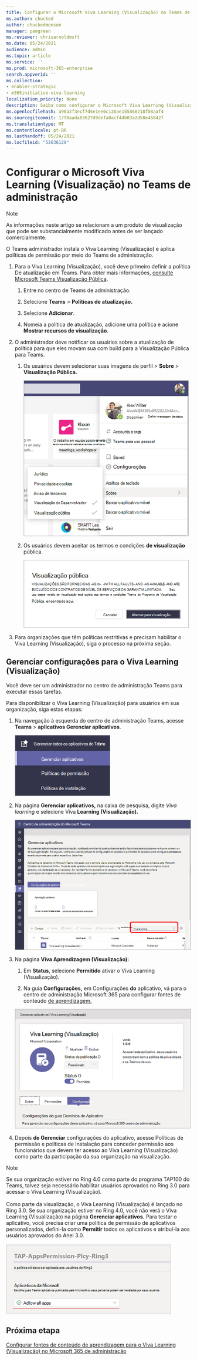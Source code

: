 ```yaml
---
title: Configurar o Microsoft Viva Learning (Visualização) no Teams de administração
ms.author: chucked
author: chuckedmonson
manager: pamgreen
ms.reviewer: chrisarnoldmsft
ms.date: 05/24/2021
audience: admin
ms.topic: article
ms.service: ''
ms.prod: microsoft-365-enterprise
search.appverid: ''
ms.collection:
- enabler-strategic
- m365initiative-viva-learning
localization_priority: None
description: Saiba como configurar o Microsoft Viva Learning (Visualização) no Teams de administração.
ms.openlocfilehash: a96a2f3ecf7d4e1ee0c136ae155868218f08aaf4
ms.sourcegitcommit: 17f0aada83627d9defa0acf4db03a2d58e46842f
ms.translationtype: MT
ms.contentlocale: pt-BR
ms.lasthandoff: 05/24/2021
ms.locfileid: "52636129"
---
```

# <a name="set-up-microsoft-viva-learning-preview-in-the-teams-admin-center"></a>Configurar o Microsoft Viva Learning (Visualização) no Teams de administração

> [!NOTE]
> As informações neste artigo se relacionam a um produto de visualização que pode ser substancialmente modificado antes de ser lançado comercialmente. 

O Teams administrador instala o Viva Learning (Visualização) e aplica políticas de permissão por meio do Teams de administração.

1. Para o Viva Learning (Visualização), você deve primeiro definir a política De atualização em Teams. Para obter mais informações, [consulte Microsoft Teams Visualização Pública](/MicrosoftTeams/public-preview-doc-updates).

    1. Entre no centro de Teams de administração.

    2. Selecione **Teams**  >  **Políticas de atualização.**

    3. Selecione **Adicionar**. 

    4. Nomeia a política de atualização, adicione uma política e acione **Mostrar recursos de visualização**.

2. O administrador deve notificar os usuários sobre a atualização de política para que eles movam sua com build para a Visualização Pública para Teams. 

    1. Os usuários devem selecionar suas imagens de perfil > **Sobre**  >  **Visualização Pública.**
   
        ![Navegação superior no aplicativo Teams mostrando o perfil do usuário](../media/learning/learning-app-select-profile-teams.png)
    
    2. Os usuários devem aceitar os termos e condições **de visualização** pública.

        ![Alternar para a com build de visualização pública](../media/learning/learning-app-switch-to-public-preview.png)
 
3. Para organizações que têm políticas restritivas e precisam habilitar o Viva Learning (Visualização), siga o processo na próxima seção.

## <a name="manage-settings-for-viva-learning-preview"></a>Gerenciar configurações para o Viva Learning (Visualização)

Você deve ser um administrador no centro de administração Teams para executar essas tarefas.

Para disponibilizar o Viva Learning (Visualização) para usuários em sua organização, siga estas etapas:

1. Na navegação à esquerda do centro de administração Teams, acesse **Teams**  >  **aplicativos Gerenciar aplicativos**.

   ![Navegação à esquerda no centro de Teams de administração mostrando Teams aplicativos e Gerenciar aplicativos.](../media/learning/learning-app-teams-manage-apps-nav.png)

2. Na página **Gerenciar aplicativos,** na caixa de pesquisa, digite *Viva learning* e selecione Viva **Learning (Visualização).**

   ![Gerenciar a página aplicativos no Teams de administração mostrando a caixa de pesquisa.](../media/learning/learning-app-teams-manage-apps-page.png)

3. Na página **Viva Aprendizagem (Visualização):**

   1. Em **Status**, selecione **Permitido** ativar o Viva Learning (Visualização).

   2. Na guia **Configurações,** em Configurações **do** aplicativo, vá para o centro de administração Microsoft 365 para configurar fontes de conteúdo [de aprendizagem.](content-sources-365-admin-center.md)

   ![Página de aprendizado no centro Teams de administração mostrando configurações de Status e Aplicativo.](../media/learning/learning-app-teams-learning-page.png)

4. Depois **de Gerenciar** configurações  do  aplicativo, acesse Políticas de permissão e políticas de Instalação para conceder permissão aos funcionários que devem ter acesso ao Viva Learning (Visualização) como parte da participação da sua organização na visualização.

> [!NOTE]
>  Se sua organização estiver no Ring 4.0 como parte do programa TAP100 do Teams, talvez seja necessário habilitar usuários aprovados no Ring 3.0 para acessar o Viva Learning (Visualização). <br><br>Como parte da visualização, o Viva Learning (Visualização) é lançado no Ring 3.0. Se sua organização estiver no Ring 4.0, você não verá o Viva Learning (Visualização) na página **Gerenciar aplicativos.** Para testar o aplicativo, você precisa criar uma política de permissão de aplicativos personalizados, defini-la como **Permitir** todos os aplicativos e atribuí-la aos usuários aprovados do Anel 3.0. <br><br>   ![Página TAP-AppsPermission-Plcy mostrando Permitir todos os aplicativos selecionados.](../media/learning/learning-app-tap-appspermission-plcy.png)

## <a name="next-step"></a>Próxima etapa

[Configurar fontes de conteúdo de aprendizagem para o Viva Learning (Visualização) no Microsoft 365 de administração](content-sources-365-admin-center.md)
